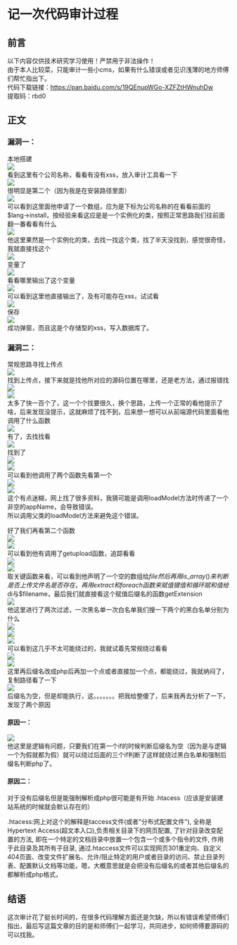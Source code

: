 记一次代码审计过程
=========

前言
--

以下内容仅供技术研究学习使用！严禁用于非法操作！  
由于本人比较菜，只能审计一些小cms，如果有什么错误或者见识浅薄的地方师傅们帮忙指出下。  
代码下载链接：<https://pan.baidu.com/s/19QEnupWGo-XZFZtHWnuhDw>  
提取码：rbd0

正文
--

### 漏洞一：

本地搭建  
[![](https://shs3.b.qianxin.com/attack_forum/2021/07/attach-d12abd438137ecc3a9914bbfe49bd161b90724a7.png)](https://shs3.b.qianxin.com/attack_forum/2021/07/attach-d12abd438137ecc3a9914bbfe49bd161b90724a7.png)  
看到这里有个公司名称，看看有没有xss，放入审计工具看一下  
[![](https://shs3.b.qianxin.com/attack_forum/2021/07/attach-299a71d4df37f3809b62239d59dd8fd1b16a76b3.png)](https://shs3.b.qianxin.com/attack_forum/2021/07/attach-299a71d4df37f3809b62239d59dd8fd1b16a76b3.png)  
很明显是第二个（因为我是在安装路径里面）  
[![](https://shs3.b.qianxin.com/attack_forum/2021/07/attach-e3f41de07228d4824c8c289480fbfc507ecf7781.png)](https://shs3.b.qianxin.com/attack_forum/2021/07/attach-e3f41de07228d4824c8c289480fbfc507ecf7781.png)  
可以看到这里面他申请了一个数组，应为是下标为公司名称的在看看前面的$lang-&gt;install，按经验来看这应是是一个实例化的类，按照正常思路我们往前面翻一番看看有什么  
[![](https://shs3.b.qianxin.com/attack_forum/2021/07/attach-b1f96f950dd90b76997780ba161e1c3af3c2872b.png)](https://shs3.b.qianxin.com/attack_forum/2021/07/attach-b1f96f950dd90b76997780ba161e1c3af3c2872b.png)  
他这里果然是一个实例化的类，去找一找这个类，找了半天没找到，感觉很奇怪，我就直接找这个  
[![](https://shs3.b.qianxin.com/attack_forum/2021/07/attach-9d7537307e9daaea6687b4d73bcb9acafd395edf.png)](https://shs3.b.qianxin.com/attack_forum/2021/07/attach-9d7537307e9daaea6687b4d73bcb9acafd395edf.png)  
变量了  
[![](https://shs3.b.qianxin.com/attack_forum/2021/07/attach-99c6148521905f0dc3ce3f0252123e41cb920b15.png)](https://shs3.b.qianxin.com/attack_forum/2021/07/attach-99c6148521905f0dc3ce3f0252123e41cb920b15.png)  
看看哪里输出了这个变量  
[![](https://shs3.b.qianxin.com/attack_forum/2021/07/attach-2205ff983316cbc8329ed09c17c82f5408c3d864.png)](https://shs3.b.qianxin.com/attack_forum/2021/07/attach-2205ff983316cbc8329ed09c17c82f5408c3d864.png)  
可以看到这里他直接输出了，及有可能存在xss，试试看  
[![](https://shs3.b.qianxin.com/attack_forum/2021/07/attach-3b83b90126e0b718e7d271bb3908438c959ea8e3.png)](https://shs3.b.qianxin.com/attack_forum/2021/07/attach-3b83b90126e0b718e7d271bb3908438c959ea8e3.png)  
保存  
[![](https://shs3.b.qianxin.com/attack_forum/2021/07/attach-345289f276ad23869c7fbf3a657311b46c38e04c.png)](https://shs3.b.qianxin.com/attack_forum/2021/07/attach-345289f276ad23869c7fbf3a657311b46c38e04c.png)  
成功弹窗，而且这是个存储型的xss，写入数据库了。

### 漏洞二：

常规思路寻找上传点  
[![](https://shs3.b.qianxin.com/attack_forum/2021/07/attach-9370179d8f8539708238f8ace30a7bf1cb445dba.png)](https://shs3.b.qianxin.com/attack_forum/2021/07/attach-9370179d8f8539708238f8ace30a7bf1cb445dba.png)  
找到上传点，接下来就是找他所对应的源码位置在哪里，还是老方法，通过报错找  
[![](https://shs3.b.qianxin.com/attack_forum/2021/07/attach-736bda55a11236a31ed41efe5d749658763ef37e.png)](https://shs3.b.qianxin.com/attack_forum/2021/07/attach-736bda55a11236a31ed41efe5d749658763ef37e.png)  
[![](https://shs3.b.qianxin.com/attack_forum/2021/07/attach-d97b7291c34ad02b83e85bcd05f24a35eb764e35.png)](https://shs3.b.qianxin.com/attack_forum/2021/07/attach-d97b7291c34ad02b83e85bcd05f24a35eb764e35.png)  
太多了快一百个了，这一个个找要很久，换个思路，上传一个正常的看他提示了啥，后来发现没提示，这就麻烦了找不到，后来想一想可以从前端源代码里面看他调用了什么函数  
[![](https://shs3.b.qianxin.com/attack_forum/2021/07/attach-82c20d76d40b817a405bb569452f35be2365fc44.png)](https://shs3.b.qianxin.com/attack_forum/2021/07/attach-82c20d76d40b817a405bb569452f35be2365fc44.png)  
有了，去找找看  
[![](https://shs3.b.qianxin.com/attack_forum/2021/07/attach-e9ec980d5d2d722e6a8d400f3dd5582186cff0e3.png)](https://shs3.b.qianxin.com/attack_forum/2021/07/attach-e9ec980d5d2d722e6a8d400f3dd5582186cff0e3.png)  
找到了  
[![](https://shs3.b.qianxin.com/attack_forum/2021/07/attach-a075782820838394fdd316fed74cc154978be392.png)](https://shs3.b.qianxin.com/attack_forum/2021/07/attach-a075782820838394fdd316fed74cc154978be392.png)  
[![](https://shs3.b.qianxin.com/attack_forum/2021/07/attach-956eded2f6fea6bf8545ac23741540ec2fd1769b.png)](https://shs3.b.qianxin.com/attack_forum/2021/07/attach-956eded2f6fea6bf8545ac23741540ec2fd1769b.png)  
可以看到他调用了两个函数先看第一个  
[![](https://shs3.b.qianxin.com/attack_forum/2021/07/attach-b15a7341ff09de755f9c05e648fabca8a21a3bba.png)](https://shs3.b.qianxin.com/attack_forum/2021/07/attach-b15a7341ff09de755f9c05e648fabca8a21a3bba.png)  
[![](https://shs3.b.qianxin.com/attack_forum/2021/07/attach-91ce53938ea4121416978dd02f653a4ff1b7755e.png)](https://shs3.b.qianxin.com/attack_forum/2021/07/attach-91ce53938ea4121416978dd02f653a4ff1b7755e.png)  
这个有点迷糊，网上找了很多资料，我猜可能是调用loadModel方法时传递了一个非空的appName，会导致错误。  
所以调用父类的loadModel方法来避免这个错误。

好了我们再看第二个函数  
[![](https://shs3.b.qianxin.com/attack_forum/2021/07/attach-f80984d43172fa87ea315261549d8ffe320bbec8.png)](https://shs3.b.qianxin.com/attack_forum/2021/07/attach-f80984d43172fa87ea315261549d8ffe320bbec8.png)  
[![](https://shs3.b.qianxin.com/attack_forum/2021/07/attach-c48445d4871a24b01f7f806d71f6ec13edaebbff.png)](https://shs3.b.qianxin.com/attack_forum/2021/07/attach-c48445d4871a24b01f7f806d71f6ec13edaebbff.png)  
可以看到他有调用了getupload函数，追踪看看  
[![](https://shs3.b.qianxin.com/attack_forum/2021/07/attach-e61994a55a039f243c0481b2645574dd25876dbe.png)](https://shs3.b.qianxin.com/attack_forum/2021/07/attach-e61994a55a039f243c0481b2645574dd25876dbe.png)  
[![](https://shs3.b.qianxin.com/attack_forum/2021/07/attach-37d2b642a250dd2f02ce03f16fd42ec8db8b7f33.png)](https://shs3.b.qianxin.com/attack_forum/2021/07/attach-37d2b642a250dd2f02ce03f16fd42ec8db8b7f33.png)  
取关键函数来看，可以看到他声明了一个空的数组给$file然后再用is\_array()来判断是否上传文件名是否存在，再用extract和foreach函数来赋值键值和循环赋和值给$di与$filename，最后我们就直接看这个赋值后缀名的函数getExtension  
[![](https://shs3.b.qianxin.com/attack_forum/2021/07/attach-77abfdcb9afabb46367e16f3cd8e5040f77f6120.png)](https://shs3.b.qianxin.com/attack_forum/2021/07/attach-77abfdcb9afabb46367e16f3cd8e5040f77f6120.png)  
他这里进行了两次过滤，一次黑名单一次白名单我们搜一下两个的黑白名单分别为什么  
[![](https://shs3.b.qianxin.com/attack_forum/2021/07/attach-eeba01676a59ea1c90759ec3a1f919196fa9fb52.png)](https://shs3.b.qianxin.com/attack_forum/2021/07/attach-eeba01676a59ea1c90759ec3a1f919196fa9fb52.png)  
[![](https://shs3.b.qianxin.com/attack_forum/2021/07/attach-ad8603ab7b3ebe02aff4a77d1402aa8efd846eeb.png)](https://shs3.b.qianxin.com/attack_forum/2021/07/attach-ad8603ab7b3ebe02aff4a77d1402aa8efd846eeb.png)  
[![](https://shs3.b.qianxin.com/attack_forum/2021/07/attach-75211914db4c18ea8a11665a17d57661e1a6da97.png)](https://shs3.b.qianxin.com/attack_forum/2021/07/attach-75211914db4c18ea8a11665a17d57661e1a6da97.png)  
可以看到这几乎不太可能绕过的，我就试着先常规绕过看看  
[![](https://shs3.b.qianxin.com/attack_forum/2021/07/attach-5ab0249b0659ef7989e32371055bce676b268164.png)](https://shs3.b.qianxin.com/attack_forum/2021/07/attach-5ab0249b0659ef7989e32371055bce676b268164.png)  
[![](https://shs3.b.qianxin.com/attack_forum/2021/07/attach-c8f66fb53457abfdabb27de00b51d886afc94afd.png)](https://shs3.b.qianxin.com/attack_forum/2021/07/attach-c8f66fb53457abfdabb27de00b51d886afc94afd.png)  
这里再后缀名改成php后再加一个点或者直接加一个点，都能绕过，我就纳闷了，复制路径看了一下  
[![](https://shs3.b.qianxin.com/attack_forum/2021/07/attach-b62a24b8fa5a75577b55ff0af0024dc81dbdde46.png)](https://shs3.b.qianxin.com/attack_forum/2021/07/attach-b62a24b8fa5a75577b55ff0af0024dc81dbdde46.png)  
后缀名为空，但是却能执行，这。。。。。。。把我给整傻了，后来我再去分析了一下，发现了两个原因

#### 原因一：

[![](https://shs3.b.qianxin.com/attack_forum/2021/07/attach-446504b3dafe80337f1d487a563b4d3d497a026a.png)](https://shs3.b.qianxin.com/attack_forum/2021/07/attach-446504b3dafe80337f1d487a563b4d3d497a026a.png)  
他这里是逻辑有问题，只要我们在第一个if的时候判断后缀名为空（因为是与逻辑一个为假就都为假）就可以绕过后面的三个if判断了这样就绕过黑白名单和强制后缀名判断php了。

#### 原因二：

对于没有后缀名但是能强制解析成php很可能是有开始 .htacess（应该是安装建站系统的时候就会默认存在的）

.htacess:网上对这个的解释是taccess文件(或者"分布式配置文件"), 全称是Hypertext Access(超文本入口),负责相关目录下的网页配置, 了针对目录改变配置的方法, 即在一个特定的文档目录中放置一个包含一个或多个指令的文件, 作用于此目录及其所有子目录, 通过.htaccess文件可以实现网页301重定向、自定义404页面、改变文件扩展名、允许/阻止特定的用户或者目录的访问、禁止目录列表、配置默认文档等功能，嗯，大概意思就是会把没有后缀名的或者其他后缀名的都解析成php格式，

结语
--

这次审计花了挺长时间的，在很多代码理解方面还是欠缺，所以有错误希望师傅们指出，最后写这篇文章的目的是和师傅们一起学习，共同进步，如何师傅要源码的可以找我。